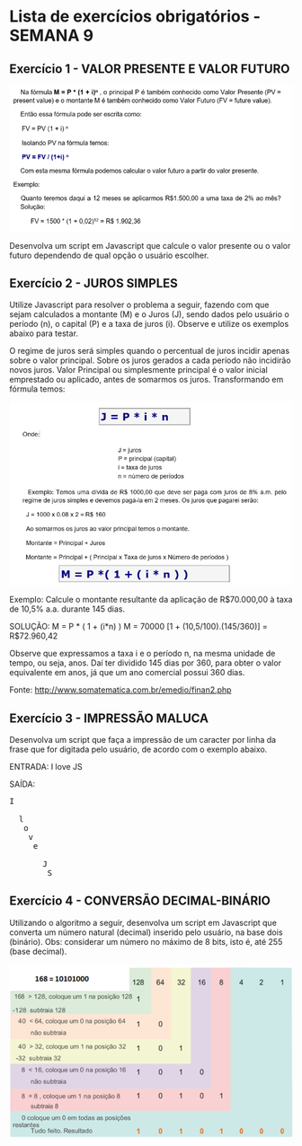 # Lista de exercícios obrigatórios - SEMANA 9

## Exercício 1 - VALOR PRESENTE E VALOR FUTURO 
  <img src="valor-presente.png" alt="Valor Presente - Valor Futuro">  

  Desenvolva um script em Javascript que calcule o valor presente ou o valor futuro dependendo de qual opção o usuário escolher.


## Exercício 2 - JUROS SIMPLES
Utilize Javascript para resolver o problema a seguir, fazendo com que sejam calculados a montante (M) e o Juros (J), sendo dados pelo usuário o período (n), o capital (P) e a taxa de juros (i). Observe e utilize os exemplos abaixo para testar.

O regime de juros será simples quando o percentual de juros incidir apenas sobre o valor principal. Sobre os juros gerados a cada período não incidirão novos juros. Valor Principal ou simplesmente principal é o valor inicial emprestado ou aplicado, antes de somarmos os juros. Transformando em fórmula temos:
 
<img src="juros.png" alt="juros"> 
  
Exemplo: Calcule o montante resultante da aplicação de R$70.000,00 à taxa de 10,5% a.a. durante 145 dias.

SOLUÇÃO:
 M = P * ( 1 + (i*n) )
 M = 70000 [1 + (10,5/100).(145/360)] = R$72.960,42

Observe que expressamos a taxa i e o período n, na mesma unidade de tempo, ou seja, anos. Daí ter dividido 145 dias por 360, para obter o valor equivalente em anos, já que um ano comercial possui 360 dias.

Fonte: http://www.somatematica.com.br/emedio/finan2.php


## Exercício 3 - IMPRESSÃO MALUCA
Desenvolva um script que faça a impressão de um caracter por linha da frase que for digitada pelo usuário, de acordo com o exemplo abaixo.


ENTRADA: I love JS

SAÍDA:
<pre>
I
 
  l
   o
    v
     e
      
       J
        S
</pre>


## Exercício 4 - CONVERSÃO DECIMAL-BINÁRIO

Utilizando o algoritmo a seguir, desenvolva um script em Javascript que converta um número natural (decimal) inserido pelo usuário, na base dois (binário).
Obs: considerar um número no máximo de 8 bits, isto é, até 255 (base decimal). 

<img src="decimal-binario.png">
